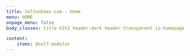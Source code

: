 ```yaml
---
title: Soltonbaev.com - Home
menu: HOME
onpage_menu: false
body_classes: title-h1h2 header-dark header-transparent is-homepage

content:
    items: @self.modular
---
```



